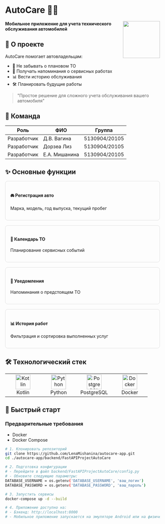 # AutoCare 🚗🔧

<img src="https://img.icons8.com/fluency/96/000000/car-service.png" align="right" width="120">

**Мобильное приложение для учета технического обслуживания автомобилей**

## 📌 О проекте

AutoCare помогает автовладельцам:
- 📅 Не забывать о плановом ТО
- 🔔 Получать напоминания о сервисных работах
- 📊 Вести историю обслуживания
- 🛠 Планировать будущие работы

> "Простое решение для сложного учета обслуживания вашего автомобиля"

## 👥 Команда

| Роль | ФИО | Группа |
|------|-----|--------|
| Разработчик | Д.В. Вагина | 5130904/20105 |
| Разработчик | Дорзеа Лиз | 5130904/20105 |
| Разработчик | Е.А. Мишанина | 5130904/20105 |

## ✨ Основные функции

<div style="display: grid; grid-template-columns: repeat(auto-fit, minmax(250px, 1fr)); gap: 1rem; margin: 1rem 0;">

<div style="border: 1px solid #ddd; border-radius: 8px; padding: 1rem;">
<h4>🚘 Регистрация авто</h4>
<p>Марка, модель, год выпуска, текущий пробег</p>
</div>

<div style="border: 1px solid #ddd; border-radius: 8px; padding: 1rem;">
<h4>📅 Календарь ТО</h4>
<p>Планирование сервисных событий</p>
</div>

<div style="border: 1px solid #ddd; border-radius: 8px; padding: 1rem;">
<h4>🔔 Уведомления</h4>
<p>Напоминания о предстоящем ТО</p>
</div>

<div style="border: 1px solid #ddd; border-radius: 8px; padding: 1rem;">
<h4>📊 История работ</h4>
<p>Фильтрация и сортировка выполненных услуг</p>
</div>

</div>

## 🛠 Технологический стек

<table>
  <tr>
    <td align="center" width="100">
      <img src="https://img.icons8.com/color/48/000000/kotlin.png" width="48" height="48" alt="Kotlin" />
      <br>Kotlin
    </td>
    <td align="center" width="100">
      <img src="https://img.icons8.com/color/48/000000/python.png" width="48" height="48" alt="Python" />
      <br>Python
    </td>
    <td align="center" width="100">
      <img src="https://img.icons8.com/color/48/000000/postgreesql.png" width="48" height="48" alt="PostgreSQL" />
      <br>PostgreSQL
    </td>
    <td align="center" width="100">
      <img src="https://img.icons8.com/color/48/000000/docker.png" width="48" height="48" alt="Docker" />
      <br>Docker
    </td>
  </tr>
</table>

## 🚀 Быстрый старт

### Предварительные требования
- Docker
- Docker Compose

```bash
# 1. Клонировать репозиторий
git clone https://github.com/LenaMishanina/autocare-app.git
cd ./autocare-app/backend/FastAPIProjectAutoCare

# 2. Подготовка конфигурации
# - Перейдите в файл backend/FastAPIProjectAutoCare/config.py 
# - Обновите следующие параметры: 
DATABASE_USERNAME = os.getenv('DATABASE_USERNAME', 'ваш_логин') 
DATABASE_PASSWORD = os.getenv('DATABASE_PASSWORD', 'ваш_пароль')

# 3. Запустить сервисы
docker-compose up -d --build

# 4. Приложение доступно на:
# - Бэкенд: http://localhost:8000
# - Мобильное приложение запускается на эмуляторе Android или на физическом устройстве 
